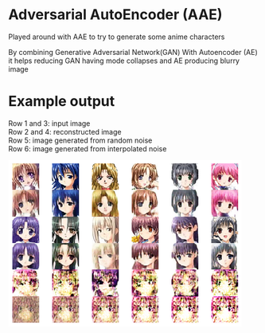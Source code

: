 # Adversarial AutoEncoder (AAE)

Played around with AAE to try to generate some anime characters

By combining Generative Adversarial Network(GAN) With Autoencoder (AE) it helps reducing GAN having mode collapses and AE producing blurry image

# Example output

Row 1 and 3: input image  
Row 2 and 4: reconstructed image  
Row 5: image generated from random noise  
Row 6: image generated from interpolated noise

![](output.png)
